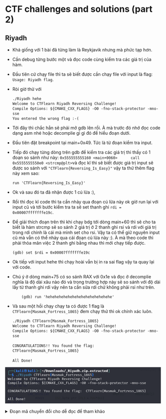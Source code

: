 
# CTF challenges and solutions (part 2)

## Riyadh
- Khá giống với 1 bài đã từng làm là Reykjavik nhưng mà phức tạp hơn.
- Cần debug từng bước một và đọc code cùng kiểm tra các giá trị của hàm.
- Đầu tiên cứ chạy file thì ta sẽ biết được cần chạy file với input là flag: `Usage: Riyadh flag`.
- Ròi giờ thử với 
    ```
    ./Riyadh hehe                          
    Welcome to CTFlearn Riyadh Reversing Challenge!
    Compile Options: ${CMAKE_CXX_FLAGS} -O0 -fno-stack-protector -mno-sse
    You entered the wrong flag :-(

    ```
- Tới đây thì chắc hẳn sẽ phải mở gdb lên rồi. À mà trước đó nhớ đọc code dạng asm nhé hoặc decomplie gì gì đó để hiểu đoạn dưới.
- Đầu tiên đặt breakpoint tại main+0x49. Tức là từ đoạn kiểm tra input.
- Tiếp đó chạy từng dòng trên gdb để kiểm tra các giá trị thì thấy có 1 đoạn so sánh như này: `0x555555555160 <main+0060>      call   0x5555555550e0 <strcmp@plt>`và đọc kĩ thì sẽ biết được giá trị input sẽ được so sánh với `"CTFlearn{Reversing_Is_Easy}"` vậy ta thử thêm flag này xem sao: 

    ```
    run 'CTFlearn{Reversing_Is_Easy}'
    ```
- Ok và sau đó ta đã nhận được 1 cú lừa :),
- Rồi thì đọc kĩ code thì ta cần nhảy qua đoạn cú lừa này ok giờ run lại với input cũ và tới bước kiểm tra ta sẽ set thanh ghi `rdi = 0x00007fffffffe19c`.
- Để giải thích đoạn trên thì khi chạy bdg tới dòng main+60 thì sẽ cho ta biết là hàm strcmp sẽ so sánh 2 giá trị ở 2 thanh ghi rsi và rdi với giá trị trong rdi chính là cái mà mình set cho rsi. Vậy ta có thể giữ nguyên input cũ mà vẫn có thể nhảy qua cái đoạn cú lừa này :). À mà theo code thì phải thỏa mãn việc 2 thanh ghi bằng nhau thì mới chạy tiếp được.
    ```
    (gdb) set $rdi = 0x00007fffffffe19c
    ```
- Ok tiếp với input hehe thì chạy hoài vẫn bị in ra sai flag vậy ta quay lại với code. 
- Chú ý ở dòng main+75 có so sánh RAX với 0x1e và đọc ở decomplie nghĩa là độ dài xâu nào đó và trong trường hợp này sẽ so sánh với độ dài lấy từ thanh ghi rdi vậy nên ta cần sửa rdi chứ không phải rsi như trên.
    ```
        (gdb) run 'hehehehehehehehehehehehehehehe'
    ```
- Và sau một hồi chạy chạy ta có được 1 flag là `CTFlearn{Masmak_Fortress_1865}` đem chạy thử thì ok chính xác luôn.
    ```
    ./Riyadh CTFlearn{Masmak_Fortress_1865}
    Welcome to CTFlearn Riyadh Reversing Challenge!
    Compile Options: ${CMAKE_CXX_FLAGS} -O0 -fno-stack-protector -mno-sse

    CONGRATULATIONS!! You found the flag:  CTFlearn{Masmak_Fortress_1865}

    All Done!

    ```
![Riyadh1](https://github.com/LongPhamplus/CTF-Learn-Writeup/blob/master/Part2_pic/Riyadh1.png)

<details>
	<summary>Đoạn mã chuyển đổi cho dễ đọc để tham khảo</summary>
```
	# I wrote and debugged this code with all the convoluted "EAT" variable names.
	# Was it confusing? Yes. Was debugging hard? Yes.
	# Did I spend more time than I should have on this problem? Yes
	
	toInt = int
	sizeOfString = len
	toString = str
	checkCharNotNum = toString.isdigit # kiem tra xem ATE co chua ki tu khac so hay khong
	
	def Eating(eat):
	    return toString(toInt(eat)*roundLen3) #chuyen so eat thanh so roi nhan voi roundLen3 roi chuyen ket qua thanh string
	
	def EAt(eat, eats):
	    print(eat, eats)
	    eat1 = 0
	    eat2 = 0
	    i = 0
	    eAt = ""
	    while eat1 < sizeOfString(eat) and eat2 < sizeOfString(eats):
	        if i%roundLen3 == roundLen3Sub1//roundLen3Plus1: # i%3 == 0:
	            eAt += eats[eat2]
	            eat2 += 1
	        else:
	            eAt += eat[eat1]
	            eat1 += 1
	        i += 1
	    return eAt
	
	def reverse(eat):
	    return eat[::roundLen3-roundLen3Plus1]  # cat xau voi buoc nhay -1 hay co the hieu la dao xau
	
	def eaT(eat):
	    return Eating(eat[:roundLen3]) + reverse(eat) # Eating(eat[:3]) + reverse(eat)
	
	def aTE(eat):
	    return eat
		# Lap lai xau sizeOfString(eat) lan
	def Ate(eat):
	    return "Eat" + toString(sizeOfString(eat)) + eat[:roundLen3] # "Eat" + toString(9) + eat[:3]
	
	def Eat(eat):
	    if sizeOfString(eat) == 9: #checkCharNotNum(eat[:3]) 
	        if checkCharNotNum(eat[:roundLen3]) and\
	            checkCharNotNum(eat[sizeOfString(eat)-roundLen3+1:]): # checkCharNotNum(eat[7:])
	                eateat = EAt(eaT(eat), Ate(aTE(reverse(eat))))
	                if eateat == "E10a23t9090t9ae0140":
	                    flag = "eaten_" + eat
	                    print("absolutely EATEN!!! CTFlearn{",flag,"}")
	                else:
	                    print("thats not the answer. you formatted it fine tho, here's what you got\n>>", eateat)
	        else:
	            print("thats not the answer. bad format :(\
	            \n(hint: 123abc456 is an example of good format)")
	    else:
	        print("thats not the answer. bad length :(")
	
	print("what's the answer")
	eat = input()
	roundLen3 = sizeOfString(eat)//3 	# Lay kich thuoc string roi chia 3 lay phan nguyen
	roundLen3Plus1 = roundLen3+1
	roundLen3Sub1 = roundLen3-1
	Eat(eat)
```
</details>
